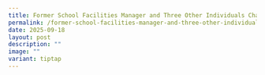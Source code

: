 ```yaml
---
title: Former School Facilities Manager and Three Other Individuals Charged
permalink: /former-school-facilities-manager-and-three-other-individuals-charged/
date: 2025-09-18
layout: post
description: ""
image: ""
variant: tiptap
---
```

